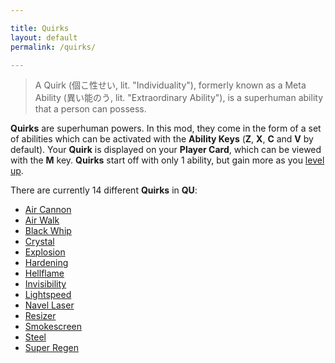 ```yaml
---

title: Quirks
layout: default
permalink: /quirks/

---
```


> A Quirk (個こ性せい, lit. "Individuality"), formerly known as a Meta Ability (異い能のう, lit. "Extraordinary Ability"), is a superhuman ability that a person can possess.

**Quirks** are superhuman powers. In this mod, they come in the form of a set of abilities which can be activated with the **Ability Keys** (**Z**, **X**, **C** and **V** by default). Your **Quirk** is displayed on your **Player Card**, which can be viewed with the **M** key. **Quirks** start off with only 1 ability, but gain more as you [level up](./Quirk-Levels).

There are currently 14 different **Quirks** in **QU**:
* [Air Cannon](./Air-Cannon)
* [Air Walk](./Air-Walk)
* [Black Whip](./Black-Whip)
* [Crystal](./Crystal)
* [Explosion](./Explosion)
* [Hardening](./Hardening)
* [Hellflame](./Hellflame)
* [Invisibility](./Invisibility)
* [Lightspeed](./Lightspeed)
* [Navel Laser](./Navel-Laser)
* [Resizer](./Resizer)
* [Smokescreen](./Smokescreen)
* [Steel](./Steel)
* [Super Regen](./Super-Regen)
